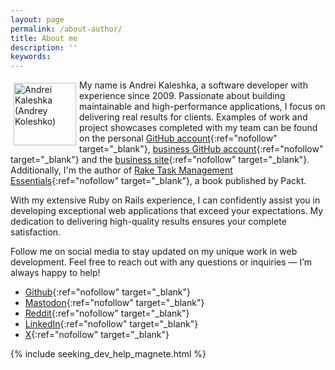 ```yaml
---
layout: page
permalink: /about-author/
title: About me
description: ''
keywords:
---
```


<img src="/images/my_face.jpg" alt="Andrei Kaleshka (Andrey Koleshko)" align="left" vspace="5" hspace="5" width="100"/>

My name is Andrei Kaleshka, a software developer with experience since 2009. Passionate about building maintainable and high-performance applications, I focus on delivering real results for clients. Examples of work and project showcases completed with my team can be found on the personal [GitHub account](https://github.com/ka8725){:ref="nofollow" target="_blank"}, [business GitHub account](https://github.com/widefix){:ref="nofollow" target="_blank"} and the [business site](https://widefix.com/showcases){:ref="nofollow" target="_blank"}. Additionally, I'm the author of [Rake Task Management Essentials](https://www.packtpub.com/product/rake-task-management-essentials/9781783280773){:ref="nofollow" target="_blank"}, a book published by Packt.

With my extensive Ruby on Rails experience, I can confidently assist you in developing exceptional web applications that exceed your expectations. My dedication to delivering high-quality results ensures your complete satisfaction.

Follow me on social media to stay updated on my unique work in web development. Feel free to reach out with any questions or inquiries — I’m always happy to help!

- [Github](https://github.com/ka8725){:ref="nofollow" target="_blank"}
- [Mastodon](https://ruby.social/@widefix){:ref="nofollow" target="_blank"}
- [Reddit](https://www.reddit.com/user/ka8725){:ref="nofollow" target="_blank"}
- [LinkedIn](https://www.linkedin.com/in/ka8725/){:ref="nofollow" target="_blank"}
- [X](https://x.com/ka8725){:ref="nofollow" target="_blank"}

{% include seeking_dev_help_magnete.html %}
